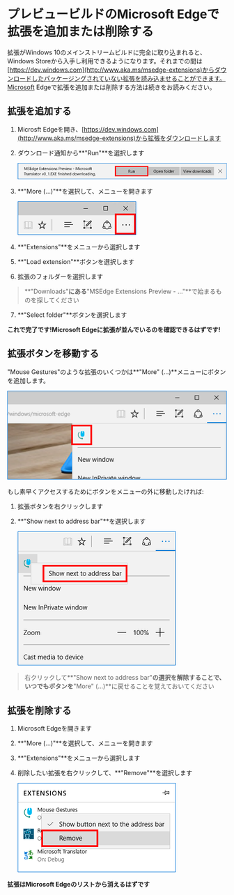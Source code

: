 <!-- # Adding and removing extensions for preview builds of Microsoft Edge -->
# プレビュービルドのMicrosoft Edgeで拡張を追加または削除する

<!-- When fully released to mainstream builds of Windows 10, extensions will be available via the Windows Store. Until that time you can load unpacked extensions downloaded from [https://dev.windows.com](http://www.aka.ms/msedge-extensions). Continue reading for information on how to add and remove your extensions in Microsoft Edge. -->

拡張がWindows 10のメインストリームビルドに完全に取り込まれると、Windows Storeから入手し利用できるようになります。それまでの間は[https://dev.windows.com](http://www.aka.ms/msedge-extensions)からダウンロードしたパッケージングされていない拡張を読み込ませることができます。Microsoft Edgeで拡張を追加または削除する方法は続きをお読みください。

<!-- ## Adding an extension -->
## 拡張を追加する

<!--
1. Open Microsoft Edge and download an extension from [https://dev.windows.com](http://www.aka.ms/msedge-extensions).

2. Select **"Run"** from the downloads notification.

   ![run notification](../media/run_notification.PNG)  

3. Select **"More (...)"** to open the menu.

   ![more button](../media/morebutton.PNG)  

4. Select **"Extensions"** from the menu.

5. Select the **"Load extension"** button.

6. Choose the extension folder.
> Look for the one starting with **"MSEdge Extensions Preview - ..."** in your **"Downloads"** folder.

7. Select the **"Select folder"** button.
-->
1. Microsft Edgeを開き、[https://dev.windows.com](http://www.aka.ms/msedge-extensions)から拡張をダウンロードします

2. ダウンロード通知から**"Run"**を選択します

   ![run notification](../media/run_notification.PNG)  

3. **"More (...)"**を選択して、メニューを開きます

   ![more button](../media/morebutton.PNG)  

4. **"Extensions"**をメニューから選択します

5. **"Load extension"**ボタンを選択します

6. 拡張のフォルダーを選択します
> **"Downloads"**にある**"MSEdge Extensions Preview - ..."**で始まるものを探してください

7. **"Select folder"**ボタンを選択します

<!-- **You're all set! You should now see the extension listed in Microsoft Edge!** -->

**これで完了です!Microsoft Edgeに拡張が並んでいるのを確認できるはずです!**

<!-- ## Moving the extension button -->
## 拡張ボタンを移動する

<!-- Some extensions (like "Mouse Gestures") add a button to the **"More" (...)** menu. -->

"Mouse Gestures"のような拡張のいくつかは**"More" (...)**メニューにボタンを追加します。

   ![actions menu](../media/browseraction.PNG)  


<!-- If you want to move the button out of this menu for easier access: -->

もし素早くアクセスするためにボタンをメニューの外に移動したければ:

<!-- 
1. Right-click the extension button.

2. Select **"Show next to address bar"**.

   ![actions menu](../media/browseraction_contextmenu.png)  

 >Remember, you can always move the button back to the **"More" (...)** menu by right-clicking it and unselecting **"Show next to address bar"**.
-->

1. 拡張ボタンを右クリックします

2. **"Show next to address bar"**を選択します

   ![actions menu](../media/browseraction_contextmenu.png)  

>右クリックして**"Show next to address bar"**の選択を解除することで、いつでもボタンを**"More" (...)**に戻せることを覚えておいてください

<!-- ## Removing an extension -->
## 拡張を削除する

<!--
1. Open Microsoft Edge.

2. Select **"More (...)"** to open the menu.

3. Select **"Extensions"** from the menu.

4. Right-click the extension you want to remove and select **"Remove"**.

   ![actions menu](../media/remove.png)  
-->

1. Microsoft Edgeを開きます

2. **"More (...)"**を選択して、メニューを開きます

3. **"Extensions"**をメニューから選択します

4. 削除したい拡張を右クリックして、**"Remove"**を選択します

   ![actions menu](../media/remove.png)  

<!-- **The extension should disappear from the list in Microsoft Edge** -->
**拡張はMicrosoft Edgeのリストから消えるはずです**

